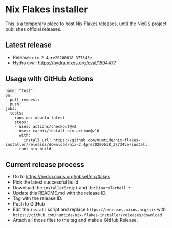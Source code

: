 # Nix Flakes installer

This is a temporary place to host Nix Flakes releases, until the NixOS
project publishes official releases.

## Latest release

* Release: `nix-2.4pre20200618_377345e`
* Hydra eval: https://hydra.nixos.org/eval/1594477

## Usage with GitHub Actions

```
name: "Test"
on:
  pull_request:
  push:
jobs:
  tests:
    runs-on: ubuntu-latest
    steps:
    - uses: actions/checkout@v2
    - uses: cachix/install-nix-action@v10
      with:
        install_url: https://github.com/numtide/nix-flakes-installer/releases/download/nix-2.4pre20200618_377345e/install
    - run: nix-build
```

## Current release process

* Go to https://hydra.nixos.org/jobset/nix/flakes
* Pick the latest successful build
* Download the `installerScript` and the `binaryTarball.*`
* Update this README.md with the release ID.
* Tag with the release ID.
* Push to GitHub
* Edit the `install` script and replace `https://releases.nixos.org/nix` with `https://github.com/numtide/nix-flakes-installer/releases/download`
* Attach all those files to the tag and make a GitHub Release.
